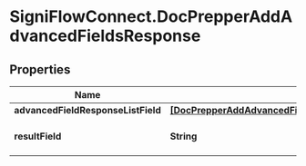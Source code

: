 # SigniFlowConnect.DocPrepperAddAdvancedFieldsResponse

## Properties

Name | Type | Description | Notes
------------ | ------------- | ------------- | -------------
**advancedFieldResponseListField** | [**[DocPrepperAddAdvancedFieldsResponseAdvancedFieldResponseListField]**](DocPrepperAddAdvancedFieldsResponseAdvancedFieldResponseListField.md) |  | 
**resultField** | **String** | Displays the result of the call. | 


